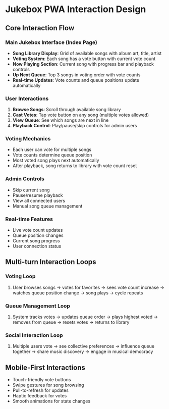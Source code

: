 # Jukebox PWA Interaction Design

## Core Interaction Flow

### Main Jukebox Interface (Index Page)
- **Song Library Display**: Grid of available songs with album art, title, artist
- **Voting System**: Each song has a vote button with current vote count
- **Now Playing Section**: Current song with progress bar and playback controls
- **Up Next Queue**: Top 3 songs in voting order with vote counts
- **Real-time Updates**: Vote counts and queue positions update automatically

### User Interactions
1. **Browse Songs**: Scroll through available song library
2. **Cast Votes**: Tap vote button on any song (multiple votes allowed)
3. **View Queue**: See which songs are next in line
4. **Playback Control**: Play/pause/skip controls for admin users

### Voting Mechanics
- Each user can vote for multiple songs
- Vote counts determine queue position
- Most voted song plays next automatically
- After playback, song returns to library with vote count reset

### Admin Controls
- Skip current song
- Pause/resume playback
- View all connected users
- Manual song queue management

### Real-time Features
- Live vote count updates
- Queue position changes
- Current song progress
- User connection status

## Multi-turn Interaction Loops

### Voting Loop
1. User browses songs → votes for favorites → sees vote count increase → watches queue position change → song plays → cycle repeats

### Queue Management Loop  
1. System tracks votes → updates queue order → plays highest voted → removes from queue → resets votes → returns to library

### Social Interaction Loop
1. Multiple users vote → see collective preferences → influence queue together → share music discovery → engage in musical democracy

## Mobile-First Interactions
- Touch-friendly vote buttons
- Swipe gestures for song browsing  
- Pull-to-refresh for updates
- Haptic feedback for votes
- Smooth animations for state changes